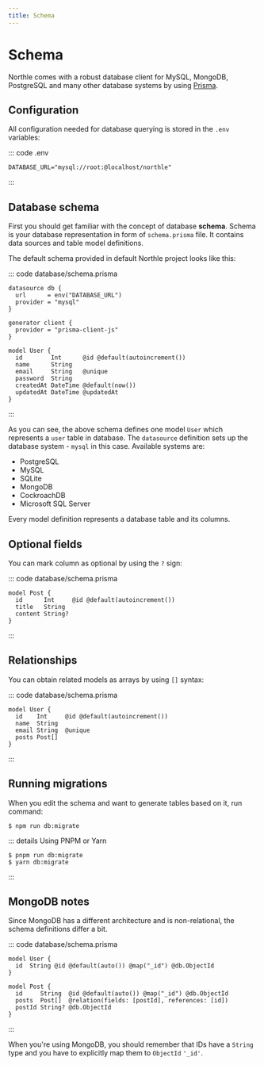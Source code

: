 ```yaml
---
title: Schema
---
```


# Schema

Northle comes with a robust database client for MySQL, MongoDB, PostgreSQL and many other database systems by using [Prisma](https://www.prisma.io).

## Configuration

All configuration needed for database querying is stored in the `.env` variables:

::: code .env
```
DATABASE_URL="mysql://root:@localhost/northle"
```
:::

## Database schema

First you should get familiar with the concept of database **schema**. Schema is your database representation in form of `schema.prisma` file. It contains data sources and table model definitions.

The default schema provided in default Northle project looks like this:

::: code database/schema.prisma
```prisma
datasource db {
  url      = env("DATABASE_URL")
  provider = "mysql"
}

generator client {
  provider = "prisma-client-js"
}

model User {
  id        Int      @id @default(autoincrement())
  name      String
  email     String   @unique
  password  String
  createdAt DateTime @default(now())
  updatedAt DateTime @updatedAt
}
```
:::

As you can see, the above schema defines one model `User` which represents a `user` table in database. The `datasource` definition sets up the database system - `mysql` in this case. Available systems are:

- PostgreSQL
- MySQL
- SQLite
- MongoDB
- CockroachDB
- Microsoft SQL Server

Every model definition represents a database table and its columns.

## Optional fields

You can mark column as optional by using the `?` sign:

::: code database/schema.prisma
```prisma{4}
model Post {
  id      Int     @id @default(autoincrement())
  title   String
  content String?
}
```
:::

## Relationships

You can obtain related models as arrays by using `[]` syntax:

::: code database/schema.prisma
```prisma{5}
model User {
  id    Int     @id @default(autoincrement())
  name  String
  email String  @unique
  posts Post[]
}
```
:::

## Running migrations

When you edit the schema and want to generate tables based on it, run command:

```shell
$ npm run db:migrate
```

::: details Using PNPM or Yarn
```shell
$ pnpm run db:migrate
$ yarn db:migrate
```
:::

## MongoDB notes

Since MongoDB has a different architecture and is non-relational, the schema definitions differ a bit.

::: code database/schema.prisma
```prisma{2,8}
model User {
  id  String @id @default(auto()) @map("_id") @db.ObjectId
}

model Post {
  id     String  @id @default(auto()) @map("_id") @db.ObjectId
  posts  Post[]  @relation(fields: [postId], references: [id])
  postId String? @db.ObjectId
}
```
:::

When you're using MongoDB, you should remember that IDs have a `String` type and you have to explicitly map them to `ObjectId` `'_id'`.
